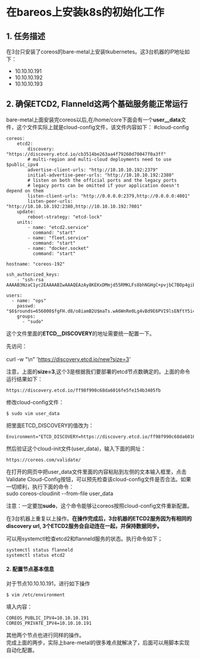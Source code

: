 # 在bareos上安装k8s的初始化工作

## 1. 任务描述
在3台只安装了coreos的bare-metal上安装tkubernetes。这3台机器的IP地址如下：
- 10.10.10.191
- 10.10.10.192
- 10.10.10.193

## 2. 确保ETCD2, Flanneld这两个基础服务能正常运行

bare-metal上面安装完coreos以后,在/home/core下面会有一个**user__data**文件，这个文件实际上就是cloud-config文件，该文件内容如下：
    #cloud-config

    coreos:
        etcd2:
            discovery: "https://discovery.etcd.io/cb3514be263aa4f79260d70047f0a3ff"
            # multi-region and multi-cloud deployments need to use $public_ipv4
            advertise-client-urls: "http://10.10.10.192:2379"
            initial-advertise-peer-urls: "http://10.10.10.192:2380"
            # listen on both the official ports and the legacy ports
            # legacy ports can be omitted if your application doesn't depend on them
            listen-client-urls: "http://0.0.0.0:2379,http://0.0.0.0:4001"
            listen-peer-urls: "http://10.10.10.192:2380,http://10.10.10.192:7001"
        update:
            reboot-strategy: "etcd-lock"
        units:
            - name: "etcd2.service"
              command: "start"
            - name: "fleet.service"
              command: "start"
            - name: "docker.socket"
              command: "start"
    
    hostname: "coreos-192"
    
    ssh_authorized_keys:
        - "ssh-rsa AAAAB3NzaC1yc2EAAAABIwAAAQEAzAy8KEKxDMmjd55RMKLFs8bhNGHgC+pvjbC7BOp4gibozfZAr84nWsfZPs44h1jMq0pX2qzGOpzGEN9RH/ALFCe/OixWkh+INnVTIr8scZr6M+3NzN+chBVGvmIAebUfhXrrP7pUXwK06T2MyT7HaDumf
    
    users:
      - name: "ops"
        passwd: "$6$rounds=656000$fgFH.d8/o8iamB2U$maTs.wA6WnRe0Lg4vBd9E6PVI9lsENftY5i4bmBCTSiu14WYNsRMg5dgKWJAdvKESC1Y1YvN4F3vYVqugc8Np/"
        groups:
          - "sudo"



这个文件里面的**ETCD__DISCOVERY**的地址需要统一配置一下。

先访问：  
​    
    curl -w "\n" 'https://discovery.etcd.io/new?size=3'

注意，上面的**size=3**,这个3是根据我们要部署的etcd节点数确定的。上面的命令运行结果如下：

    https://discovery.etcd.io/ff98f990c68da6016fe5fe154b3405fb

修改cloud-config文件：

    $ sudo vim user_data

把里面ETCD_DISCOVERY的值改为：

    Environment="ETCD_DISCOVERY=https://discovery.etcd.io/ff98f990c68da6016fe5fe154b3405fb"

然后验证这个cloud-init文件(user_data)，输入下面的网址：

    https://coreos.com/validate/

在打开的网页中把user_data文件里面的内容粘贴到左侧的文本输入框里，点击Validate Cloud-Config按钮，可以预先检查该cloud-config文件是否合法。如果一切顺利，执行下面的命令：
​    
    sudo coreos-cloudinit --from-file user_data 

注意：一定要加**sudo**，这个命令能够让coreos按照cloud-config文件重新配置。

在3台机器上重复以上操作。**在操作完成后，3台机器的ETCD2服务因为有相同的discovery url, 3个ETCD2服务会自动连在一起，并保持数据同步。**

可以用systemctl检查etcd2和flanneld服务的状态。执行命令如下；

    systemctl status flanneld
    systemctl status etcd2

#### 2. 配置节点基本信息

对于节点10.10.10.191，进行如下操作

    $ vim /etc/environment

填入内容：

    COREOS_PUBLIC_IPV4=10.10.10.191
    COREOS_PRIVATE_IPV4=10.10.10.191

其他两个节点也进行同样的操作。  
完成上面的两步，实际上bare-metal的很多难点就解决了，后面可以用脚本实现自动化配置。